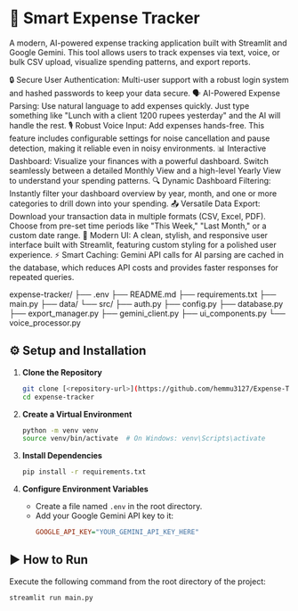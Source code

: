 # 🚀 Smart Expense Tracker

A modern, AI-powered expense tracking application built with Streamlit and Google Gemini. This tool allows users to track expenses via text, voice, or bulk CSV upload, visualize spending patterns, and export reports.

🔒 Secure User Authentication: Multi-user support with a robust login system and hashed passwords to keep your data secure.
🗣️ AI-Powered Expense Parsing: Use natural language to add expenses quickly. Just type something like "Lunch with a client 1200 rupees yesterday" and the AI will handle the rest.
🎙️ Robust Voice Input: Add expenses hands-free. This feature includes configurable settings for noise cancellation and pause detection, making it reliable even in noisy environments.
📊 Interactive Dashboard: Visualize your finances with a powerful dashboard. Switch seamlessly between a detailed Monthly View and a high-level Yearly View to understand your spending patterns.
🔍 Dynamic Dashboard Filtering: Instantly filter your dashboard overview by year, month, and one or more categories to drill down into your spending.
📤 Versatile Data Export: Download your transaction data in multiple formats (CSV, Excel, PDF). Choose from pre-set time periods like "This Week," "Last Month," or a custom date range.
🎨 Modern UI: A clean, stylish, and responsive user interface built with Streamlit, featuring custom styling for a polished user experience.
⚡ Smart Caching: Gemini API calls for AI parsing are cached in the database, which reduces API costs and provides faster responses for repeated queries.


expense-tracker/
├── .env
├── README.md
├── requirements.txt
├── main.py
├── data/
└── src/
├── auth.py
├── config.py
├── database.py
├── export_manager.py
├── gemini_client.py
├── ui_components.py
└── voice_processor.py
## ⚙️ Setup and Installation

1.  **Clone the Repository**
    ```bash
    git clone [<repository-url>](https://github.com/hemmu3127/Expense-Tracker.git)
    cd expense-tracker
    ```

2.  **Create a Virtual Environment**
    ```bash
    python -m venv venv
    source venv/bin/activate  # On Windows: venv\Scripts\activate
    ```

3.  **Install Dependencies**
    ```bash
    pip install -r requirements.txt
    ```

4.  **Configure Environment Variables**
    -   Create a file named `.env` in the root directory.
    -   Add your Google Gemini API key to it:
        ```ini
        GOOGLE_API_KEY="YOUR_GEMINI_API_KEY_HERE"
        ```

## ▶️ How to Run

Execute the following command from the root directory of the project:

```bash
streamlit run main.py
